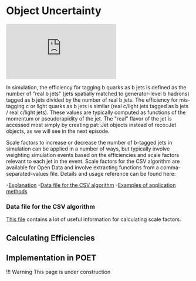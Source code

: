 #  Object Uncertainty


![Scale Factors](https://twiki.cern.ch/twiki/pub/CMSPublic/PhysicsResultsBTV13001/mistag_csvm.pdf)

In simulation, the efficiency for tagging b quarks as b jets is defined as the number of "real b jets" (jets spatially matched to generator-level b hadrons) tagged as b jets divided by the number of real b jets. The efficiency for mis-tagging c or light quarks as b jets is similar (real c/light jets tagged as b jets / real c/light jets). These values are typically computed as functions of the momentum or pseudorapidity of the jet. The "real" flavor of the jet is accessed most simply by creating pat::Jet objects instead of reco::Jet objects, as we will see in the next episode.

Scale factors to increase or decrease the number of b-tagged jets in simulation can be applied in a number of ways, but typically involve weighting simulation events based on the efficiencies and scale factors relevant to each jet in the event. Scale factors for the CSV algorithm are available for Open Data and involve extracting functions from a comma-separated-values file. Details and usage reference can be found here:

-[Explanation](https://twiki.cern.ch/twiki/bin/view/CMSPublic/BtagRecommendation2011OpenData#Data_MC_Scale_Factors)
-[Data file for the CSV algorithm](https://twiki.cern.ch/twiki/pub/CMSPublic/BtagRecommendation2011OpenData/CSV.csv)
-[Examples of application methods](https://twiki.cern.ch/twiki/bin/view/CMSPublic/BtagRecommendation2011OpenData#Methods_to_Apply_b_Tagging_Effic)

### Data file for the CSV algorithm
[This file](https://twiki.cern.ch/twiki/pub/CMSPublic/BtagRecommendation2011OpenData/CSV.csv) contains a lot of useful information for calculating scale factors. 


## Calculating Efficiencies 


## Implementation in POET



!!! Warning
    This page is under construction
